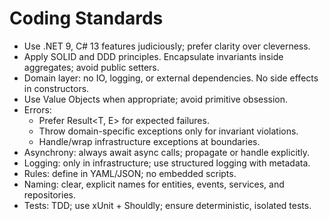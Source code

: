 # Coding Standards

- Use .NET 9, C# 13 features judiciously; prefer clarity over cleverness.
- Apply SOLID and DDD principles. Encapsulate invariants inside aggregates; avoid public setters.
- Domain layer: no IO, logging, or external dependencies. No side effects in constructors.
- Use Value Objects when appropriate; avoid primitive obsession.
- Errors:
  - Prefer Result<T, E> for expected failures.
  - Throw domain-specific exceptions only for invariant violations.
  - Handle/wrap infrastructure exceptions at boundaries.
- Asynchrony: always await async calls; propagate or handle explicitly.
- Logging: only in infrastructure; use structured logging with metadata.
- Rules: define in YAML/JSON; no embedded scripts.
- Naming: clear, explicit names for entities, events, services, and repositories.
- Tests: TDD; use xUnit + Shouldly; ensure deterministic, isolated tests. 